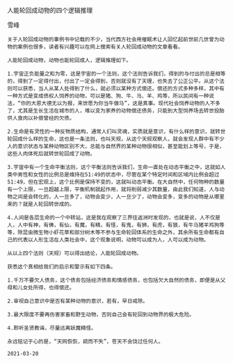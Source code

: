 人能轮回成动物的四个逻辑推理

雪峰


    关于人轮回成动物的事例书中记载的不少，当代西方社会用催眠术让人回忆起前世前几世曾为动物的案例也很多，读者有兴趣可以在网上搜索有关人轮回成动物的文章看看。

    人能轮回成动物，动物也能轮回成人，逻辑推理如下。

    1.宇宙正负能量之和为零，这是宇宙的一个法则，这个法则告诉我们，得到的与付出的总是相等的，得到了一定得付出，付出了一定会得到，否则就没有了天理，也失去了公正公平。从这个法则可以获悉，当人从某人处得到了什么，就必须以某种方式偿还。偿还的方式多种多样，其中有一种方式是变成债权人饲养的动物，可以是猪、狗、牛、马、羊、鸡等，所以民间有一种说法，“你的大恩大德无以为报，来世愿为你当牛做马”，这是真事。现代社会饲养动物的人不多了，尤其是生长生活在城市的人，难以变为家养的动物偿还债务，只能到大型饲养场去转世投胎供人食肉以补偿曾经的欠债。

    2.生命是有灵性的一种反物质结构，通常人们叫灵魂，实质就是意识，有什么样的意识，就转世轮回成什么样的生命，这也是一条法则，也叫天规，从这个天规观察人，就会发现人群中有不少人的意识状态与某种动物区别不大，总能与自然界的某种动物很相似，甚至能划上等号，于是，这些人肉体死后就转世轮回成了动物。

    3.宇宙中有一个生命平衡法则，这个平衡法则告诉我们，生命一直处在动态平衡之中，这就如人类中男性和女性的比例总是维持在51:49的状态中，尽管在某个特定时间和区域内比例会超过51:49，但在宏观上，这个比例是保持不变的，这就叫动态平衡。在大自然中，任何物种的数量有一个上限，一旦超越上限，平衡机制就起作用，就将削弱减少其数量，由此我们知道，人与动物之间是会转化的，人一旦多了，动物会变少，人一旦少了，动物会变多，变多的动物是从哪里来的？就是人轮回转世成的。

    4.人间是各层生命的一个中转站，这是我在观察了三界往返洲时发现的，也就是说，人不仅是人，人中有神，有佛，有仙，有魔，有精，有怪，有鬼，有狮，有虎，有狼，有牛马猪羊鸡狗等等，除昆虫微生物小虾花草和部分树木等不参与生命轮回体系的生命之外，其余所有生命都有自己的代表以人形生活在人类社会中，这个现象说明，动物可以成为人，人可以成为动物。

    从以上四个法则（天规）可以得出结论，人能轮回成动物。

    获悉这个真相给我们的启示和警示有如下四条。

    1.千万不要欠人债务，这个债务包括经济债务和情感债务，也包括欠大自然的债务，即便是从父母和儿女处所得，也得偿还。

    2.审视自己意识中是否有某种动物的意识，若有，早日戒除。

    3.最大限度不要再伤害家畜和野生动物，否则自己会有轮回到动物界的极大危险。

    4.聆听圣贤教诲，尽量远离妖魔精怪。

    永远铭记于心的是，“天网恢恢，疏而不失”，苍天不会饶过任何人。

    2021-03-20



